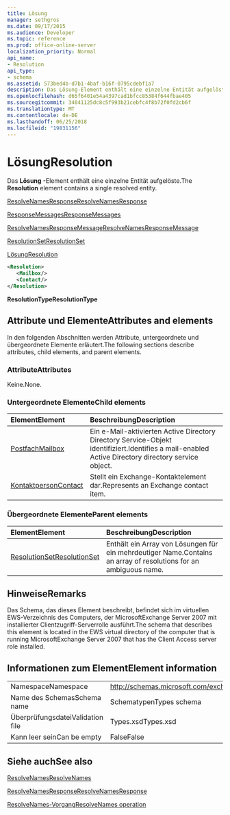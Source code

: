 ```yaml
---
title: Lösung
manager: sethgros
ms.date: 09/17/2015
ms.audience: Developer
ms.topic: reference
ms.prod: office-online-server
localization_priority: Normal
api_name:
- Resolution
api_type:
- schema
ms.assetid: 573bed4b-d7b1-4baf-b16f-0795cdebf1a7
description: Das Lösung-Element enthält eine einzelne Entität aufgelöste.
ms.openlocfilehash: d65f6401e54a4397cad1bfcc85384f644fbae405
ms.sourcegitcommit: 34041125dc8c5f993b21cebfc4f8b72f0fd2cb6f
ms.translationtype: MT
ms.contentlocale: de-DE
ms.lasthandoff: 06/25/2018
ms.locfileid: "19831156"
---
```

# <a name="resolution"></a><span data-ttu-id="985e4-103">Lösung</span><span class="sxs-lookup"><span data-stu-id="985e4-103">Resolution</span></span>

<span data-ttu-id="985e4-104">Das **Lösung** -Element enthält eine einzelne Entität aufgelöste.</span><span class="sxs-lookup"><span data-stu-id="985e4-104">The **Resolution** element contains a single resolved entity.</span></span> 
  
[<span data-ttu-id="985e4-105">ResolveNamesResponse</span><span class="sxs-lookup"><span data-stu-id="985e4-105">ResolveNamesResponse</span></span>](resolvenamesresponse.md)
  
[<span data-ttu-id="985e4-106">ResponseMessages</span><span class="sxs-lookup"><span data-stu-id="985e4-106">ResponseMessages</span></span>](responsemessages.md)
  
[<span data-ttu-id="985e4-107">ResolveNamesResponseMessage</span><span class="sxs-lookup"><span data-stu-id="985e4-107">ResolveNamesResponseMessage</span></span>](resolvenamesresponsemessage.md)
  
[<span data-ttu-id="985e4-108">ResolutionSet</span><span class="sxs-lookup"><span data-stu-id="985e4-108">ResolutionSet</span></span>](resolutionset.md)
  
[<span data-ttu-id="985e4-109">Lösung</span><span class="sxs-lookup"><span data-stu-id="985e4-109">Resolution</span></span>](resolution.md)
  
```xml
<Resolution>
   <Mailbox/>
   <Contact/>
</Resolution>
```

 <span data-ttu-id="985e4-110">**ResolutionType**</span><span class="sxs-lookup"><span data-stu-id="985e4-110">**ResolutionType**</span></span>
## <a name="attributes-and-elements"></a><span data-ttu-id="985e4-111">Attribute und Elemente</span><span class="sxs-lookup"><span data-stu-id="985e4-111">Attributes and elements</span></span>

<span data-ttu-id="985e4-112">In den folgenden Abschnitten werden Attribute, untergeordnete und übergeordnete Elemente erläutert.</span><span class="sxs-lookup"><span data-stu-id="985e4-112">The following sections describe attributes, child elements, and parent elements.</span></span>
  
### <a name="attributes"></a><span data-ttu-id="985e4-113">Attribute</span><span class="sxs-lookup"><span data-stu-id="985e4-113">Attributes</span></span>

<span data-ttu-id="985e4-114">Keine.</span><span class="sxs-lookup"><span data-stu-id="985e4-114">None.</span></span>
  
### <a name="child-elements"></a><span data-ttu-id="985e4-115">Untergeordnete Elemente</span><span class="sxs-lookup"><span data-stu-id="985e4-115">Child elements</span></span>

|<span data-ttu-id="985e4-116">**Element**</span><span class="sxs-lookup"><span data-stu-id="985e4-116">**Element**</span></span>|<span data-ttu-id="985e4-117">**Beschreibung**</span><span class="sxs-lookup"><span data-stu-id="985e4-117">**Description**</span></span>|
|:-----|:-----|
|[<span data-ttu-id="985e4-118">Postfach</span><span class="sxs-lookup"><span data-stu-id="985e4-118">Mailbox</span></span>](mailbox.md) <br/> |<span data-ttu-id="985e4-119">Ein e-Mail-aktivierten Active Directory Directory Service-Objekt identifiziert.</span><span class="sxs-lookup"><span data-stu-id="985e4-119">Identifies a mail-enabled Active Directory directory service object.</span></span>  <br/> |
|[<span data-ttu-id="985e4-120">Kontaktperson</span><span class="sxs-lookup"><span data-stu-id="985e4-120">Contact</span></span>](contact.md) <br/> |<span data-ttu-id="985e4-121">Stellt ein Exchange-Kontaktelement dar.</span><span class="sxs-lookup"><span data-stu-id="985e4-121">Represents an Exchange contact item.</span></span>  <br/> |
   
### <a name="parent-elements"></a><span data-ttu-id="985e4-122">Übergeordnete Elemente</span><span class="sxs-lookup"><span data-stu-id="985e4-122">Parent elements</span></span>

|<span data-ttu-id="985e4-123">**Element**</span><span class="sxs-lookup"><span data-stu-id="985e4-123">**Element**</span></span>|<span data-ttu-id="985e4-124">**Beschreibung**</span><span class="sxs-lookup"><span data-stu-id="985e4-124">**Description**</span></span>|
|:-----|:-----|
|[<span data-ttu-id="985e4-125">ResolutionSet</span><span class="sxs-lookup"><span data-stu-id="985e4-125">ResolutionSet</span></span>](resolutionset.md) <br/> |<span data-ttu-id="985e4-126">Enthält ein Array von Lösungen für ein mehrdeutiger Name.</span><span class="sxs-lookup"><span data-stu-id="985e4-126">Contains an array of resolutions for an ambiguous name.</span></span>  <br/> |
   
## <a name="remarks"></a><span data-ttu-id="985e4-127">Hinweise</span><span class="sxs-lookup"><span data-stu-id="985e4-127">Remarks</span></span>

<span data-ttu-id="985e4-128">Das Schema, das dieses Element beschreibt, befindet sich im virtuellen EWS-Verzeichnis des Computers, der MicrosoftExchange Server 2007 mit installierter Clientzugriff-Serverrolle ausführt.</span><span class="sxs-lookup"><span data-stu-id="985e4-128">The schema that describes this element is located in the EWS virtual directory of the computer that is running MicrosoftExchange Server 2007 that has the Client Access server role installed.</span></span>
  
## <a name="element-information"></a><span data-ttu-id="985e4-129">Informationen zum Element</span><span class="sxs-lookup"><span data-stu-id="985e4-129">Element information</span></span>

|||
|:-----|:-----|
|<span data-ttu-id="985e4-130">Namespace</span><span class="sxs-lookup"><span data-stu-id="985e4-130">Namespace</span></span>  <br/> |http://schemas.microsoft.com/exchange/services/2006/types  <br/> |
|<span data-ttu-id="985e4-131">Name des Schemas</span><span class="sxs-lookup"><span data-stu-id="985e4-131">Schema name</span></span>  <br/> |<span data-ttu-id="985e4-132">Schematypen</span><span class="sxs-lookup"><span data-stu-id="985e4-132">Types schema</span></span>  <br/> |
|<span data-ttu-id="985e4-133">Überprüfungsdatei</span><span class="sxs-lookup"><span data-stu-id="985e4-133">Validation file</span></span>  <br/> |<span data-ttu-id="985e4-134">Types.xsd</span><span class="sxs-lookup"><span data-stu-id="985e4-134">Types.xsd</span></span>  <br/> |
|<span data-ttu-id="985e4-135">Kann leer sein</span><span class="sxs-lookup"><span data-stu-id="985e4-135">Can be empty</span></span>  <br/> |<span data-ttu-id="985e4-136">False</span><span class="sxs-lookup"><span data-stu-id="985e4-136">False</span></span>  <br/> |
   
## <a name="see-also"></a><span data-ttu-id="985e4-137">Siehe auch</span><span class="sxs-lookup"><span data-stu-id="985e4-137">See also</span></span>



[<span data-ttu-id="985e4-138">ResolveNames</span><span class="sxs-lookup"><span data-stu-id="985e4-138">ResolveNames</span></span>](resolvenames.md)
  
[<span data-ttu-id="985e4-139">ResolveNamesResponse</span><span class="sxs-lookup"><span data-stu-id="985e4-139">ResolveNamesResponse</span></span>](resolvenamesresponse.md)
  
[<span data-ttu-id="985e4-140">ResolveNames-Vorgang</span><span class="sxs-lookup"><span data-stu-id="985e4-140">ResolveNames operation</span></span>](resolvenames-operation.md)


